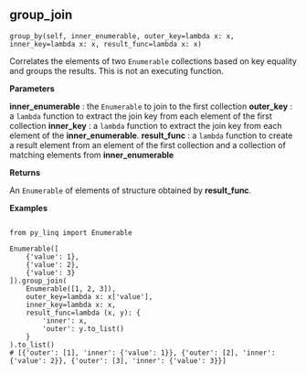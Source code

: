 ## group_join

`group_by(self, inner_enumerable, outer_key=lambda x: x, inner_key=lambda x: x, result_func=lambda x: x)`

Correlates the elements of two `Enumerable` collections based on key equality and groups the results. This is not an executing function.

**Parameters**

__inner_enumerable__ : the `Enumerable` to join to the first collection
__outer_key__ : a `lambda` function to extract the join key from each element of the first collection
__inner_key__ : a `lambda` function to extract the join key from each element of the __inner_enumerable__.
__result_func__ : a `lambda` function to create a result element from an element of the first collection and a collection of matching elements from __inner_enumerable__

**Returns**

An `Enumerable` of elements of structure obtained by __result_func__.

**Examples**

<pre><code>
from py_linq import Enumerable

Enumerable([
    {'value': 1},
    {'value': 2},
    {'value': 3}
]).group_join(
    Enumerable([1, 2, 3]),
    outer_key=lambda x: x['value'],
    inner_key=lambda x: x,
    result_func=lambda (x, y): {
        'inner': x,
        'outer': y.to_list()
    }
).to_list()
# [{'outer': [1], 'inner': {'value': 1}}, {'outer': [2], 'inner': {'value': 2}}, {'outer': [3], 'inner': {'value': 3}}]
</code></pre>